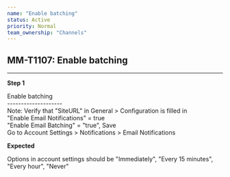 ```yaml
---
name: "Enable batching"
status: Active
priority: Normal
team_ownership: "Channels"
---
```


## MM-T1107: Enable batching

---

**Step 1**

Enable batching\
\--------------------\
Note: Verify that "SiteURL" in General > Configuration is filled in\
"Enable Email Notifications" = true\
"Enable Email Batching" = "true", Save\
Go to Account Settings > Notifications > Email Notifications

**Expected**

Options in account settings should be "Immediately", "Every 15 minutes", "Every hour", "Never"
